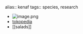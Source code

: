 alias:: kenaf
tags:: species, research

- ![image.png](https://peach-geographical-bat-397.mypinata.cloud/ipfs/QmU3E6iSGZWoefxn1YYMg3jVKk9CzHPBUv7iDPj4hYy67U)
- [tokopedia](https://www.tokopedia.com/karedoktea/promo-terbatas-benih-kenaf?extParam=ivf%3Dfalse%26src%3Dsearch&refined=true)
- [[salads]]